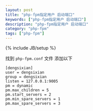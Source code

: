 ```yaml
---
layout: post
title: "php-fpm指定用户 启动端口"
keywords: ["php-fpm指定用户 启动端口"]
description: "php-fpm指定用户 启动端口"
category: "php-fpm"
tags: ["php-fpm"]
---
```

{% include JB/setup %}

找到 `php-fpm.conf` 文件 添加以下

```
[dengsixian]
user = dengsixian
group = dengsixian
listen = 127.0.0.1:9005
pm = dynamic
pm.max_children = 5
pm.start_servers = 2
pm.min_spare_servers = 1
pm.max_spare_servers = 3
```